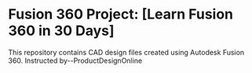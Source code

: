 # Fusion 360 Project: [Learn Fusion 360 in 30 Days]

This repository contains CAD design files created using Autodesk Fusion 360. 
Instructed by--ProductDesignOnline
